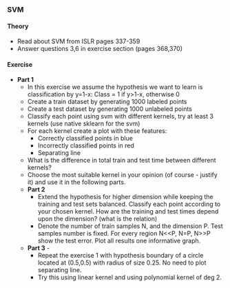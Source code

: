### SVM

#### Theory
 - Read about SVM from ISLR pages 337-359
 - Answer questions 3,6 in exercise section (pages 368,370)
#### Exercise
  - **Part 1**
    - In this exercise we assume the hypothesis we want to learn is classification by y=1-x:
      Class = 1 if y>1-x, otherwise 0
    - Create a train dataset by generating 1000 labeled points
    - Create a test dataset by generating 1000 unlabeled points
    - Classify each point using svm with different kernels, try at least 3 kernels (use native sklearn for the svm)
    - For each kernel create a plot with these features:
        - Correctly classified points in blue
        - Incorrectly classified points in red
        - Separating line 
     - What is the difference in total train and test time between different kernels?
     - Choose the most suitable kernel in your opinion (of course - justify it) and use it in the following parts.
    - **Part 2** 
         - Extend the hypothesis for higher dimension while keeping the training and test sets balanced. Classify each point according to your chosen kernel. How are the training and test times depend upon the dimension? (what is the relation)
         - Denote the number of train samples N, and the dimension P. Test samples number is fixed. For every region N<<P, N=P, N>>P show the test error. Plot all results one informative graph.
     - **Part 3** - 
        - Repeat the exercise 1 with hypothesis boundary of a circle located at (0.5,0.5) with radius of size 0.25. No need to plot separating line.
        - Try this using linear kernel and using polynomial kernel of deg 2.

